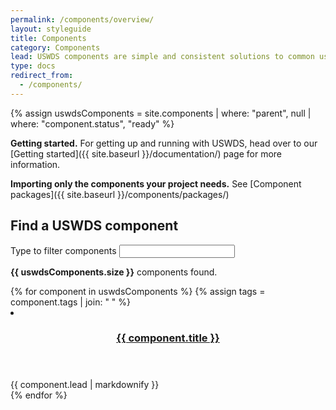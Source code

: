 ```yaml
---
permalink: /components/overview/
layout: styleguide
title: Components
category: Components
lead: USWDS components are simple and consistent solutions to common user interface needs.
type: docs
redirect_from:
  - /components/
---
```


{% assign uswdsComponents = site.components | where: "parent", null | where: "component.status", "ready" %}

**Getting started.** For getting up and running with USWDS, head over to our [Getting started]({{ site.baseurl }}/documentation/) page for more information.

**Importing only the components your project needs.** See [Component packages]({{ site.baseurl }}/components/packages/)

## Find a USWDS component

<div role="region" aria-atomic="true">
  <label for="icon-filter">Type to filter components</label>
  <input class="usa-input" id="icon-filter" class="usa-input" type="text" onkeyup="filter(this)"/>
  <p class="text-base margin-top-1" aria-live="polite"><span id="component-count"><strong>{{ uswdsComponents.size }}</strong> components found.</span></p>
</div>


<div class="usa-card-group flex-row margin-top-4">
{% for component in uswdsComponents %}
{% assign tags = component.tags | join: " " %}
  <li
    class="usa-card site-component-card grid-col-6 tablet:grid-col-4 margin-bottom-2"
    role="region"
    aria-atomic="true"
    data-meta="{{ component.title }} {{ tags }}">
    <div class="usa-card__container">
      <header class="usa-card__header">
        <h3 class="usa-card__heading font-lang-lg"><a href="{{ component.permalink | prepend: site.baseurl }}">{{ component.title }}</a></h3>
      </header>
      <div class="usa-card__body font-lang-sm">
        {{ component.lead | markdownify }}
      </div>
    </div>
  </li>
{% endfor %}

<script>
function filter(e){
    search = e.value.toLowerCase();
    document.querySelectorAll('.site-component-card').forEach(function(row){
        text = row.getAttribute("data-meta").toLowerCase();
        if(text.match(search)){
            row.classList.remove("display-none");
        } else {
            row.classList.add("display-none");
        }
    });
    componentCount = document.querySelectorAll('.site-component-card:not(.display-none)').length;
    var word = (componentCount === 1) ? "component" : "components";
    document.getElementById("component-count").innerHTML = `<strong>${componentCount}</strong> ${word} found.`
}
</script>
